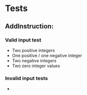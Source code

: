 

# Tests

## AddInstruction:
### Valid input test
- Two positive integers
- One positive / one negative integer
- Two negative integers
- Two zero integer values

### Invalid input tests
- 